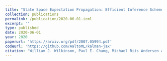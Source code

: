 ```yaml
---
title: "State Space Expectation Propagation: Efficient Inference Schemes for Temporal Gaussian Processes"
collection: publications
permalink: /publication/2020-06-01-icml
excerpt: ''
type: published
date: 2020-06-01
year: 2020
paperurl: 'https://arxiv.org/pdf/2007.05994.pdf'
codeurl: 'https://github.com/AaltoML/kalman-jax'
citation: 'William J. Wilkinson, Paul E. Chang, Michael Riis Andersen and Arno Solin, <i>State Space Expectation Propagation: Efficient Inference Schemes for Temporal Gaussian Processes</i>, in International Conference on Machine Learning (ICML) 2020.'
---
```

